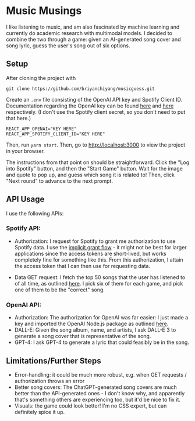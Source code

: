 # Music Musings

I like listening to music, and am also fascinated by machine learning and currently do academic research with multimodal models. I decided to combine the two through a game: given an AI-generated song cover and song lyric, guess the user's song out of six options.

## Setup

After cloning the project with

```git clone https://github.com/briyanchiyang/musicguess.git```

Create an `.env` file consisting of the OpenAI API key and Spotify Client ID. Documentation regarding the OpenAI key can be found [here](https://platform.openai.com/docs/quickstart?context=node) and [here](https://developer.spotify.com/documentation/web-api/tutorials/getting-started#create-an-app) respectively. (I don't use the Spotify client secret, so you don't need to put that here.)

```
REACT_APP_OPENAI="KEY HERE"
REACT_APP_SPOTIFY_CLIENT_ID="KEY HERE"
```

Then, run `yarn start`. Then, go to [http://localhost:3000](http://localhost:3000) to view the project in your browser.

The instructions from that point on should be straightforward. Click the "Log into Spotify" button, and then the "Start Game" button. Wait for the image and quote to pop up, and guess which song it is related to! Then, click "Next round" to advance to the next prompt.


## API Usage

I use the following APIs:

### Spotify API:
- Authorization: I request for Spotify to grant me authorization to use Spotify data. I use the [implicit grant flow](https://developer.spotify.com/documentation/web-api/tutorials/implicit-flow) - it might not be best for larger applications since the access tokens are short-lived, but works completely fine for something like this. From this authorization, I attain the access token that I can then use for requesting data.

- Data GET request: I fetch the top 50 songs that the user has listened to of all time, as outlined [here](https://developer.spotify.com/documentation/web-api/reference/get-a-list-of-current-users-playlists). I pick six of them for each game, and pick one of them to be the "correct" song.


### OpenAI API:
- Authorization: The authorization for OpenAI was far easier: I just made a key and imported the OpenAI Node.js package as outlined [here](https://platform.openai.com/docs/api-reference/authentication).
- DALL-E: Given the song album, name, and artists, I ask DALL-E 3 to generate a song cover that is representative of the song.
- GPT-4: I ask GPT-4 to generate a lyric that could feasibly be in the song.

## Limitations/Further Steps
- Error-handling: it could be much more robust, e.g. when GET requests / authorization throws an error
- Better song covers: The ChatGPT-generated song covers are much better than the API-generated ones - I don't know why, and apparently that's something others are experiencing too, but it'd be nice to fix it.
- Visuals: the game could look better! I'm no CSS expert, but can definitely spice it up.